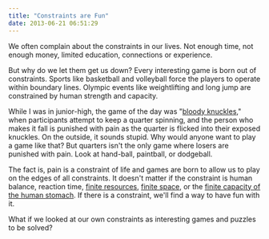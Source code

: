```yaml
---
title: "Constraints are Fun"
date: 2013-06-21 06:51:29
---
```


We often complain about the constraints in our lives. Not enough time, not enough money, limited education, connections or experience.

But why do we let them get us down? Every interesting game is born out of constraints. Sports like basketball and volleyball force the players to operate within boundary lines. Olympic events like weightlifting and long jump are constrained by human strength and capacity.

While I was in junior-high, the game of the day was "[bloody knuckles][1]," when participants attempt to keep a quarter spinning, and the person who makes it fall is punished with pain as the quarter is flicked into their exposed knuckles. On the outside, it sounds stupid. Why would anyone want to play a game like that? But quarters isn't the only game where losers are punished with pain. Look at hand-ball, paintball, or dodgeball.

 [1]: http://en.wikipedia.org/wiki/Bloody_Knuckles

The fact is, pain is a constraint of life and games are born to allow us to play on the edges of all constraints. It doesn't matter if the constraint is human balance, reaction time, <a href="http://en.wikipedia.org/wiki/The_Settlers_of_Catan" target="_blank" rel="noopener noreferrer" title="Settlers!">finite resources</a>, <a href="http://en.wikipedia.org/wiki/Tetris" target="_blank" rel="noopener noreferrer" title="The music from the game boy version is forever etched in my brain.">finite space</a>, or the <a href="http://en.wikipedia.org/wiki/Gallon_challenge" target="_blank" rel="noopener noreferrer" title="I'm surprised I made it through high school without playing this game.">finite capacity of the human stomach</a>. If there is a constraint, we'll find a way to have fun with it.

What if we looked at our own constraints as interesting games and puzzles to be solved?
